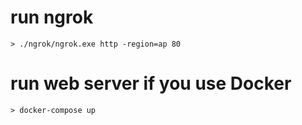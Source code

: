 # run ngrok 

```
> ./ngrok/ngrok.exe http -region=ap 80

```

# run web server if you use Docker
```
> docker-compose up
```